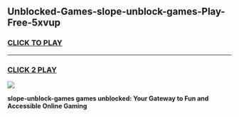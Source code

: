 
## Unblocked-Games-slope-unblock-games-Play-Free-5xvup
<h3>
<a href="https://premium76.site?title=slope-unblock-games&ref=10A">CLICK TO PLAY</a></h3>
<hr>

<h3>
<a href="https://premium76.site?title=slope-unblock-games&ref=10A">CLICK 2 PLAY</a>
  
</h3>

<a href="https://premium76.site?title=slope-unblock-games&ref=10A"><img src="https://clearcache.store/games.png"></a>


**slope-unblock-games games unblocked: Your Gateway to Fun and Accessible Online Gaming**
